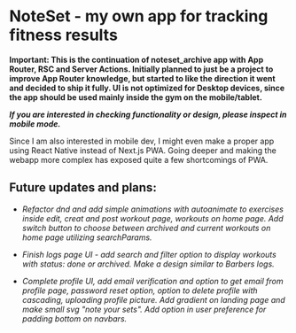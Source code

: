 # NoteSet - my own app for tracking fitness results

**Important: This is the continuation of noteset_archive app with App Router, RSC and Server Actions. Initially planned to just be a project to improve App Router knowledge, but started to like the direction it went and decided to ship it fully. UI is not optimized for Desktop devices, since the app should be used mainly inside the gym on the mobile/tablet.**

**_If you are interested in checking functionality or design, please inspect in mobile mode._**

Since I am also interested in mobile dev, I might even make a proper app using React Native instead of Next.js PWA. Going deeper and making the webapp more complex has exposed quite a few shortcomings of PWA.

## Future updates and plans:

- _Refactor dnd and add simple animations with autoanimate to exercises inside edit, creat and post workout page, workouts on home page. Add switch button to choose between archived and current workouts on home page utilizing searchParams._

- _Finish logs page UI - add search and filter option to display workouts with status: done or archived. Make a design similar to Barbers logs._

- _Complete profile UI, add email verification and option to get email from profile page, password reset option, option to delete profile with cascading, uploading profile picture. Add gradient on landing page and make small svg "note your sets". Add option in user preference for padding bottom on navbars._
